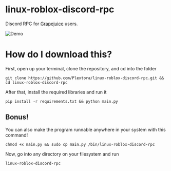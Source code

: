 # linux-roblox-discord-rpc

Discord RPC for [Grapejuice](https://gitlab.com/brinkervii/grapejuice) users.

![Demo](https://s3.us-east-1.wasabisys.com/e-zimagehosting/6772311b-db7f-40a3-ac88-76533340acc8/fac9rkcy.png)

# How do I download this?

First, open up your terminal, clone the repository, and cd into the folder

```console
git clone https://github.com/Plextora/linux-roblox-discord-rpc.git && cd linux-roblox-discord-rpc
```

After that, install the required libraries and run it

```console
pip install -r requirements.txt && python main.py
```

## Bonus!

You can also make the program runnable anywhere in your system with this command!

```console
chmod +x main.py && sudo cp main.py /bin/linux-roblox-discord-rpc
```

Now, go into any directory on your filesystem and run

```console
linux-roblox-discord-rpc
```
